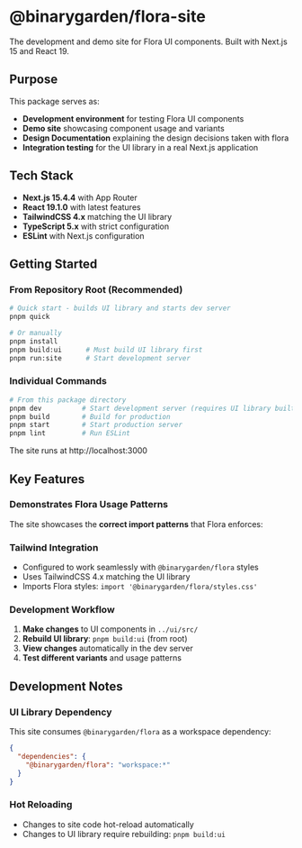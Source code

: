 # @binarygarden/flora-site

The development and demo site for Flora UI components. Built with Next.js 15 and React 19.

## Purpose

This package serves as:
- **Development environment** for testing Flora UI components
- **Demo site** showcasing component usage and variants
- **Design Documentation** explaining the design decisions taken with flora
- **Integration testing** for the UI library in a real Next.js application

## Tech Stack

- **Next.js 15.4.4** with App Router
- **React 19.1.0** with latest features
- **TailwindCSS 4.x** matching the UI library
- **TypeScript 5.x** with strict configuration
- **ESLint** with Next.js configuration

## Getting Started

### From Repository Root (Recommended)
```bash
# Quick start - builds UI library and starts dev server
pnpm quick

# Or manually
pnpm install
pnpm build:ui      # Must build UI library first
pnpm run:site      # Start development server
```

### Individual Commands
```bash
# From this package directory
pnpm dev          # Start development server (requires UI library built)
pnpm build        # Build for production
pnpm start        # Start production server
pnpm lint         # Run ESLint
```

The site runs at http://localhost:3000

## Key Features

### Demonstrates Flora Usage Patterns
The site showcases the **correct import patterns** that Flora enforces:

### Tailwind Integration
- Configured to work seamlessly with `@binarygarden/flora` styles
- Uses TailwindCSS 4.x matching the UI library
- Imports Flora styles: `import '@binarygarden/flora/styles.css'`

### Development Workflow
1. **Make changes** to UI components in `../ui/src/`
2. **Rebuild UI library**: `pnpm build:ui` (from root)
3. **View changes** automatically in the dev server
4. **Test different variants** and usage patterns

## Development Notes

### UI Library Dependency
This site consumes `@binarygarden/flora` as a workspace dependency:
```json
{
  "dependencies": {
    "@binarygarden/flora": "workspace:*"
  }
}
```

### Hot Reloading
- Changes to site code hot-reload automatically
- Changes to UI library require rebuilding: `pnpm build:ui`
